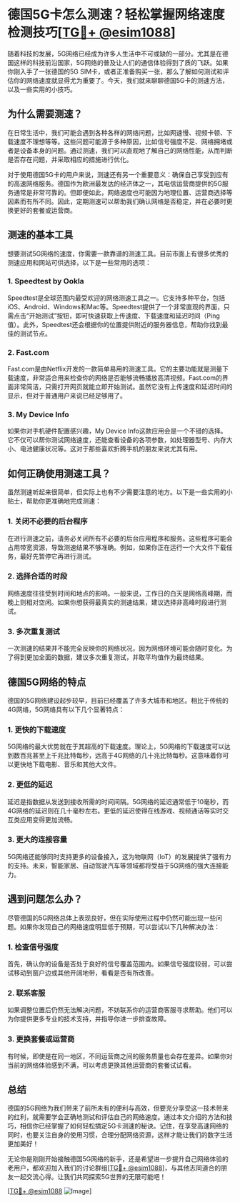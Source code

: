 # 德国5G卡怎么测速？轻松掌握网络速度检测技巧[[TG💪+ @esim1088](https://t.me/s/esim1088)]

随着科技的发展，5G网络已经成为许多人生活中不可或缺的一部分。尤其是在德国这样的科技前沿国家，5G网络的普及让人们的通信体验得到了质的飞跃。如果你刚入手了一张德国的5G SIM卡，或者正准备购买一张，那么了解如何测试和评估你的网络速度就显得尤为重要了。今天，我们就来聊聊德国5G卡的测速方法，以及一些实用的小技巧。

## 为什么需要测速？

在日常生活中，我们可能会遇到各种各样的网络问题，比如网速慢、视频卡顿、下载速度不理想等等。这些问题可能源于多种原因，比如信号强度不足、网络拥堵或者是设备本身的问题。通过测速，我们可以直观地了解自己的网络性能，从而判断是否存在问题，并采取相应的措施进行优化。

对于使用德国5G卡的用户来说，测速还有另一个重要意义：确保自己享受到应有的高速网络服务。德国作为欧洲最发达的经济体之一，其电信运营商提供的5G服务通常是非常可靠的。但即便如此，网络速度也可能因为地理位置、运营商选择等因素而有所不同。因此，定期测速可以帮助我们确认网络是否稳定，并在必要时更换更好的套餐或运营商。

## 测速的基本工具

想要测试5G网络的速度，你需要一款靠谱的测速工具。目前市面上有很多优秀的测速应用和网站可供选择，以下是一些常用的选项：

### 1. Speedtest by Ookla

Speedtest是全球范围内最受欢迎的网络测速工具之一。它支持多种平台，包括iOS、Android、Windows和Mac等。Speedtest提供了一个非常直观的界面，只需点击“开始测试”按钮，即可快速获取上传速度、下载速度和延迟时间（Ping值）。此外，Speedtest还会根据你的位置提供附近的服务器信息，帮助你找到最佳的测试节点。

### 2. Fast.com

Fast.com是由Netflix开发的一款简单易用的测速工具。它的主要功能就是测量下载速度，非常适合用来检查你的网络是否能够流畅播放高清视频。Fast.com的界面非常简洁，只需打开网页就能立即开始测试。虽然它没有上传速度和延迟时间的显示，但对于普通用户来说已经足够用了。

### 3. My Device Info

如果你对手机硬件配置感兴趣，My Device Info这款应用会是一个不错的选择。它不仅可以帮你测试网络速度，还能查看设备的各项参数，如处理器型号、内存大小、电池健康状况等。这对于那些喜欢折腾手机的朋友来说尤其有用。

## 如何正确使用测速工具？

虽然测速听起来很简单，但实际上也有不少需要注意的地方。以下是一些实用的小贴士，帮助你更准确地完成测速：

### 1. 关闭不必要的后台程序

在进行测速之前，请务必关闭所有不必要的后台应用程序和服务。这些程序可能会占用带宽资源，导致测速结果不够准确。例如，如果你正在运行一个大文件下载任务，最好先暂停它再进行测试。

### 2. 选择合适的时段

网络速度往往受到时间和地点的影响。一般来说，工作日的白天是网络高峰期，而晚上则相对空闲。如果你想获得最真实的测速结果，建议选择非高峰时段进行测试。

### 3. 多次重复测试

一次测速的结果并不能完全反映你的网络状况，因为网络环境可能会随时变化。为了得到更加全面的数据，建议多次重复测试，并取平均值作为最终结果。

## 德国5G网络的特点

德国的5G网络建设起步较早，目前已经覆盖了许多大城市和地区。相比于传统的4G网络，5G网络具有以下几个显著特点：

### 1. 更快的下载速度

5G网络的最大优势就在于其超高的下载速度。理论上，5G网络的下载速度可以达到数百兆甚至上千兆比特每秒，远高于4G网络的几十兆比特每秒。这意味着你可以更快地下载电影、音乐和其他大文件。

### 2. 更低的延迟

延迟是指数据从发送到接收所需的时间间隔。5G网络的延迟通常低于10毫秒，而4G网络的延迟则在几十毫秒左右。更低的延迟使得在线游戏、视频通话等实时交互类应用变得更加流畅。

### 3. 更大的连接容量

5G网络还能够同时支持更多的设备接入，这为物联网（IoT）的发展提供了强有力的支持。未来，智能家居、自动驾驶汽车等领域都将受益于5G网络的强大连接能力。

## 遇到问题怎么办？

尽管德国的5G网络总体上表现良好，但在实际使用过程中仍然可能出现一些问题。如果你发现自己的网络速度明显低于预期，可以尝试以下几种解决办法：

### 1. 检查信号强度

首先，确认你的设备是否处于良好的信号覆盖范围内。如果信号强度较弱，可以尝试移动到窗户边或其他开阔地带，看看是否有所改善。

### 2. 联系客服

如果调整位置后仍然无法解决问题，不妨联系你的运营商客服寻求帮助。他们可以为你提供更多专业的技术支持，并指导你进一步排查故障。

### 3. 更换套餐或运营商

有时候，即使是在同一地区，不同运营商之间的服务质量也会存在差异。如果你对当前的网络体验感到不满，可以考虑更换其他运营商的套餐试试看。

## 总结

德国的5G网络为我们带来了前所未有的便利与高效，但要充分享受这一技术带来的红利，就需要学会正确地测试和评估自己的网络速度。通过本文介绍的方法和技巧，相信你已经掌握了如何轻松搞定5G卡测速的秘诀。记住，在享受高速网络的同时，也要关注自身的使用习惯，合理分配网络资源，这样才能让我们的数字生活更加美好！

无论你是刚刚开始接触德国5G网络的新手，还是希望进一步提升自己网络体验的老用户，都欢迎加入我们的讨论群组[[TG💪+ @esim1088](https://t.me/s/esim1088)]，与其他志同道合的朋友一起交流心得。让我们共同探索5G世界的无限可能吧！

[[TG💪+ @esim1088](https://t.me/s/esim1088) ![Image](https://i.postimg.cc/4NQfJmqS/Snipaste-2025-05-13-00-14-12.png)]